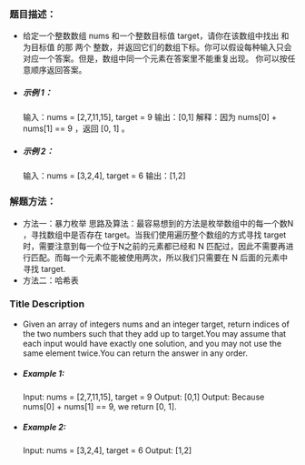 ### 题目描述：
- 给定一个整数数组 nums 和一个整数目标值 target，请你在该数组中找出 和为目标值 的那 两个 整数，并返回它们的数组下标。你可以假设每种输入只会对应一个答案。但是，数组中同一个元素在答案里不能重复出现。
你可以按任意顺序返回答案。
- ##### 示例 1：
   输入：nums = [2,7,11,15], target = 9
   输出：[0,1]
   解释：因为 nums[0] + nums[1] == 9 ，返回 [0, 1] 。
- ##### 示例 2：
  输入：nums = [3,2,4], target = 6
  输出：[1,2]
  
### 解题方法：
- 方法一：暴力枚举
   思路及算法：最容易想到的方法是枚举数组中的每一个数N ，寻找数组中是否存在 target。当我们使用遍历整个数组的方式寻找 target时，需要注意到每一个位于N之前的元素都已经和 N 匹配过，因此不需要再进行匹配。而每一个元素不能被使用两次，所以我们只需要在 N 后面的元素中寻找 target.
- 方法二：哈希表




### Title Description
- Given an array of integers nums and an integer target, return indices of the two numbers such that they add up to target.You may assume that each input would have exactly one solution, and you may not use the same element twice.You can return the answer in any order.
- ##### Example 1:
   Input: nums = [2,7,11,15], target = 9
   Output: [0,1]
   Output: Because nums[0] + nums[1] == 9, we return [0, 1].
- ##### Example 2:
   Input: nums = [3,2,4], target = 6
   Output: [1,2]

